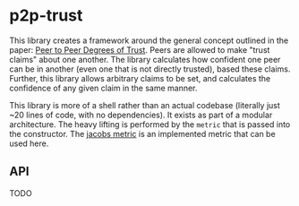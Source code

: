 # p2p-trust

This library creates a framework around the general concept outlined in the paper: [Peer to Peer Degrees of Trust](https://github.com/WebOfTrustInfo/rwot7/blob/master/final-documents/peer-to-peer-degrees-of-trust.pdf). Peers are allowed to make "trust claims" about one another. The library calculates how confident one peer can be in another (even one that is not directly trusted), based these claims. Further, this library allows arbitrary claims to be set, and calculates the confidence of any given claim in the same manner.

This library is more of a shell rather than an actual codebase (literally just ~20 lines of code, with no dependencies). It exists as part of a modular architecture. The heavy lifting is performed by the `metric` that is passed into the constructor. The [jacobs metric](../jacobs-metric) is an implemented metric that can be used here.

## API

TODO
